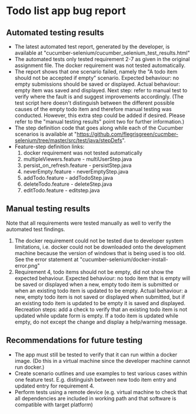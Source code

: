 # Todo list app bug report

## Automated testing results
- The latest automated test report, generated by the developer, is available at "cucumber-selenium/cucumber_selenium_test_results.html"
- The automated tests only tested requirement 2-7 as given in the original assignment file. The docker requirement was not tested automatically.
- The report shows that one scenario failed, namely the "A todo item should not be accepted if empty" scenario. Expected behaviour: no empty submissions should be saved or displayed. Actual behaviour: empty item was saved and displayed. Next step: refer to manual test to verify where the fault is and suggest improvements accordingly. (The test script here doesn't distinguish between the different possible causes of the empty todo item and therefore manual testing was conducted. However, this extra step could be added if desired. Please refer to the "manual testing results" point two for further information.)
- The step definition code that goes along while each of the Cucumber scenarios is available at "https://github.com/flegrisgreen/cucmber-selenium/tree/master/src/test/java/stepDefs".
- Feature-step definition links:
	1. docker requirement was not tested automatically
	2. multipleViewers.feature 		- multiUserStep.java
	3. persist_on_refresh.feature 	- persistStep.java
	4. neverEmpty.feature 			- neverEmptyStep.java
	5. addTodo.feature 				- addTodoStep.java
	6. deleteTodo.feature 			- deleteStep.java
	7. editTodo.feature 			- editstep.java

## Manual testing results
Note that all requirements were tested manually as well to verify the automated test findings.
1. The docker requirement could not be tested due to developer system limitations, i.e. docker could not be downloaded onto the development machine because the version of windows that is being used is too old. See the error statement at "cucumber-selenium/docker-install-error.png"
2. Requirement 4, todo items should not be empty, did not show the expected behaviour. Expected behaviour: no todo item that is empty will be saved or displayed when a new, empty todo item is submitted or when an existing todo item is updated to be empty. Actual behaviour: a new, empty todo item is not saved or displayed when submitted, but if an existing todo item is updated to be empty it is saved and displayed. Recreation steps: add a check to verify that an existing todo item is not updated while update form is empty. If a todo item is updated while empty, do not except the change and display a help/warning message.


## Recommendations for future testing
- The app must still be tested to verify that it can run within a docker image. (Do this in a virtual machine since the developer machine cannot run docker.)
- Create scenario outlines and use examples to test various cases within one feature test. E.g. distinguish between new todo item entry and updated entry for requirement 4.
- Perform tests using a remote device (e.g. virtual machine to check that all dependencies are included in working path and that software is compatible with target platform)